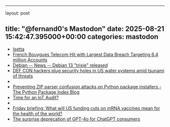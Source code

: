 
---
layout: post

title:  "@fernand0's Mastodon"
date:   2025-08-21 15:42:47.395000+00:00
categories: mastodon
---
*  [Isetta  ](https://www.flickr.com/photos/fernand0/54711503259/)
*  [French Bouygues Telecom Hit with Largest Data Breach Targeting 6.4 million Accounts ](https://insidetelecom.com/france-telecom-gets-hits-with-biggest-data-breach)
*  [Debian -- News -- Debian 13 "trixie" released ](https://www.debian.org/News/2025/2025080)
*  [DEF CON hackers plug security holes in US water systems amid tsunami of threats ](https://www.theregister.com/2025/08/10/def_con_hackers_water_security)
*  [ ](https://mastodon.social/@antonioelias)
*  [Preventing ZIP parser confusion attacks on Python package installers - The Python Package Index Blog ](https://blog.pypi.org/posts/2025-08-07-wheel-archive-confusion-attacks)
*  [Time for an IoT Audit? ](https://www.tripwire.com/state-of-security/time-iot-audi)
*  [ ](https://mastodon.social/@antonioelias)
*  [Friday briefing: What will US funding cuts on mRNA vaccines mean for the health of the world? ](https://www.theguardian.com/world/2025/aug/08/friday-briefing-what-will-us-funding-cuts-on-mrna-vaccines-mean-for-the-health-of-the-worl)
*  [The surprise deprecation of GPT-4o for ChatGPT consumers ](https://simonwillison.net/2025/Aug/8/surprise-deprecation-of-gpt-4o)
